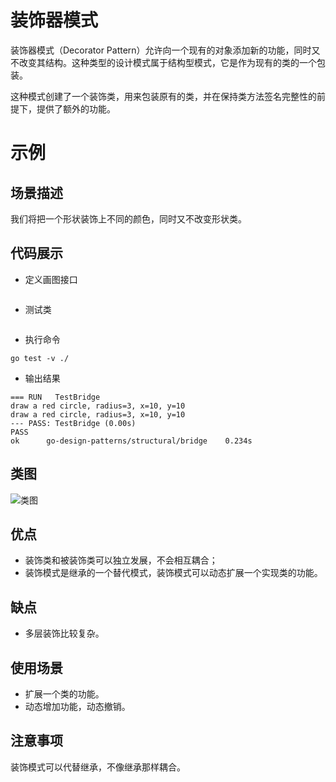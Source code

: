 # 装饰器模式
装饰器模式（Decorator Pattern）允许向一个现有的对象添加新的功能，同时又不改变其结构。这种类型的设计模式属于结构型模式，它是作为现有的类的一个包装。

这种模式创建了一个装饰类，用来包装原有的类，并在保持类方法签名完整性的前提下，提供了额外的功能。

# 示例
## 场景描述
我们将把一个形状装饰上不同的颜色，同时又不改变形状类。
## 代码展示

* 定义画图接口
``` go

```
* 测试类
``` go

```
* 执行命令
```shell
go test -v ./
```

* 输出结果
```
=== RUN   TestBridge
draw a red circle, radius=3, x=10, y=10
draw a red circle, radius=3, x=10, y=10
--- PASS: TestBridge (0.00s)
PASS
ok      go-design-patterns/structural/bridge    0.234s
```
## 类图
![类图](https://caixunshi.github.io/document/go-design-patterns/decorator.jpg)

## 优点
* 装饰类和被装饰类可以独立发展，不会相互耦合；
* 装饰模式是继承的一个替代模式，装饰模式可以动态扩展一个实现类的功能。 

## 缺点
* 多层装饰比较复杂。

## 使用场景
* 扩展一个类的功能。 
* 动态增加功能，动态撤销。

## 注意事项
装饰模式可以代替继承，不像继承那样耦合。